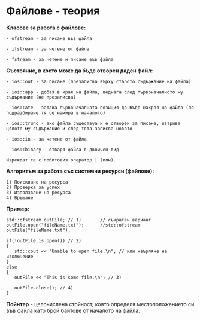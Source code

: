 # Файлове - теория

**Класове за работа с файлове:**

```
- ofstream - за писане във файла

- ifstream - за четене от файла

- fstream - за четене и писане във файла
```

**Състояние, в което може да бъде отворен даден файл:**

```
- ios::out - за писане (презаписва върху старото съдържание на файла)

- ios::app - добая в края на файла, веднага след първоначалното му съдържание (не презаписва)

- ios::ate - задава първоначалната позиция да бъде накрая на файла (по подразбиране тя се намира в началото)

- ios::trunc - ако файла съществуа и е отворен за писане, изтрива цялото му съдържание и след това записва новото

- ios::in - за четене от файла

- ios::binary - отваря файла в двоичен вид

Изреждат се с побитовия оператор | (или).
```

**Алгоритъм за работа със системни ресурси (файлове):**

```
1) Поискване на ресурса
2) Проверка за успех
3) Използване на ресурса
4) Връщане
```

**Пример:**

```
std::ofstream outFile; // 1)       // съкратен вариант
outFile.open("fileName.txt");      //std::ofstream outFile("fileName.txt");

if(!outFile.is_open()) // 2)
{
   std::cout << "Unable to open file.\n"; // или хвърляне на изключение
}
else
{
   outFile << "This is some file.\n"; // 3)
   
   outFile.close(); // 4)
}

```

**Пойнтер** - целочислена стойност, която определя местоположението си във файла като брой байтове от началото на файла.




